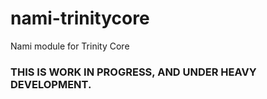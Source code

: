 # nami-trinitycore
Nami module for Trinity Core


### THIS IS WORK IN PROGRESS, AND UNDER HEAVY DEVELOPMENT.
